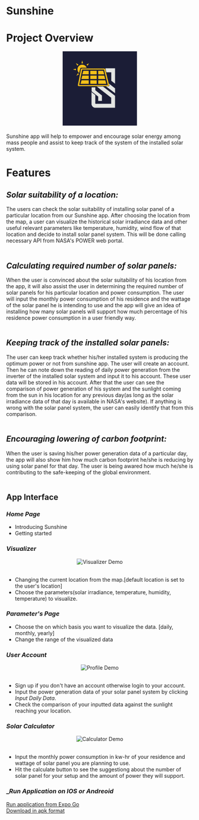 # Sunshine

# Project Overview

<div style="text-align:center"><img src="./assets/logo.png" width=200 /></div>
<br/>
Sunshine app will help to empower and encourage solar energy among mass people and assist to keep track of the system of the installed solar system.

# Features

## _*Solar suitability of a location:*_

The users can check the solar suitability of installing solar panel of a particular location from our Sunshine app. After choosing the location from the map, a user can visualize the historical solar irradiance data and other useful relevant parameters like temperature, humidity, wind flow of that location and decide to install solar panel system. This will be done calling necessary API from NASA's POWER web portal.
<br/>
<br/>

## _*Calculating required number of solar panels:*_

When the user is convinced about the solar suitability of his location from the app, it will also assist the user in determining the required number of solar panels for his particular location and power consumption. The user will input the monthly power consumption of his residence and the wattage of the solar panel he is intending to use and the app will give an idea of installing how many solar panels will support how much percentage of his residence power consumption in a user friendly way.
<br/>
<br/>

## _*Keeping track of the installed solar panels:*_

The user can keep track whether his/her installed system is producing the optimum power or not from sunshine app. The user will create an account. Then he can note down the reading of daily power generation from the inverter of the installed solar system and input it to his account. These user data will be stored in his account. After that the user can see the comparison of power generation of his system and the sunlight coming from the sun in his location for any previous day(as long as the solar irradiance data of that day is available in NASA's website). If anything is wrong with the solar panel system, the user can easily identify that from this comparison.
<br/>
<br/>

## _*Encouraging lowering of carbon footprint:*_

When the user is saving his/her power generation data of a particular day, the app will also show him how much carbon footprint he/she is reducing by using solar panel for that day. The user is being awared how much he/she is contributing to the safe-keeping of the global environment.
<br/>
<br/>

## App Interface

### _*Home Page*_

- Introducing Sunshine
- Getting started

### _*Visualizer*_

<div style="text-align:center"><img src="https://firebasestorage.googleapis.com/v0/b/solar-stat-8373e.appspot.com/o/visualizer%20demo.gif?alt=media&token=db1236a4-058f-41bd-bd21-5b74f8550e95" alt="Visualizer Demo" /></div>
<br/>

- Changing the current location from the map.[default location is set to the user's location]
- Choose the parameters(solar irradiance, temperature, humidity, temperature) to visualize.

### _*Parameter's Page*_

- Choose the on which basis you want to visualize the data. [daily, monthly, yearly]
- Change the range of the visualized data

### _*User Account*_

<div style="text-align:center"><img src="https://firebasestorage.googleapis.com/v0/b/solar-stat-8373e.appspot.com/o/profile%20demo%20(1).gif?alt=media&token=49551111-1894-4a06-838d-11f32c9662e8" alt="Profile Demo" /></div>
<br/>

- Sign up if you don't have an account otherwise login to your account.
- Input the power generation data of your solar panel system by clicking _*Input Daily Data*_.
- Check the comparison of your inputted data against the sunlight reaching your location.

### _*Solar Calculator*_

<div style="text-align:center"><img src="https://firebasestorage.googleapis.com/v0/b/solar-stat-8373e.appspot.com/o/Screenrecorder-2021-10-02-20-18-25-124.gif?alt=media&token=9aa1450e-fa3b-4734-87c6-88daf7a9828c" alt="Calculator Demo" /></div>
<br/>

- Input the monthly power consumption in kw-hr of your residence and wattage of solar panel you are planning to use.
- Hit the calculate button to see the suggestiong about the number of solar panel for your setup and the amount of power they will support.

### _*Run Application on IOS or Andreoid*

[Run application from Expo Go](https://expo.dev/@brainiac77/sunshine)
<br />
[Download in apk format](https://drive.google.com/file/d/1JCTGwOJ1xZDllB3X_cGRACW0YZAIp8g8/view?usp=sharing)

